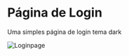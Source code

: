 # Página de Login
Uma simples página de login tema dark

![Loginpage](https://user-images.githubusercontent.com/111538840/185732879-e517e38c-71c4-40d9-87de-052ece284d22.png)
